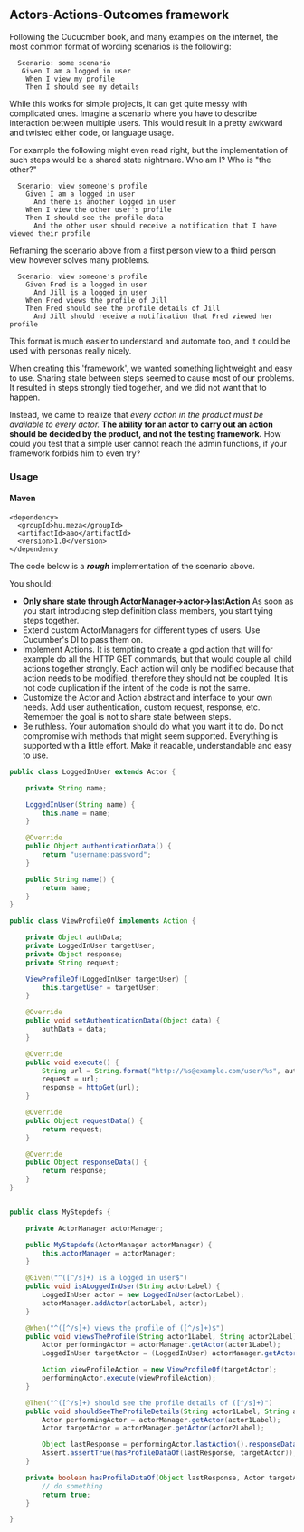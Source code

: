 Actors-Actions-Outcomes framework
---------------------------------

Following the Cucucmber book, and many examples on the internet, the most common format of wording scenarios
is the following:

```gherkin
  Scenario: some scenario
   Given I am a logged in user
    When I view my profile
    Then I should see my details
```

While this works for simple projects, it can get quite messy with complicated ones.
Imagine a scenario where you have to describe interaction between multiple users.
This would result in a pretty awkward and twisted either code, or language usage.

For example the following might even read right, but the implementation of such steps would be a shared state nightmare.
Who am I? Who is "the other?"

```gherkin
  Scenario: view someone's profile
    Given I am a logged in user
      And there is another logged in user
    When I view the other user's profile
    Then I should see the profile data
      And the other user should receive a notification that I have viewed their profile
```

Reframing the scenario above from a first person view to a third person view however solves many problems.

```gherkin
  Scenario: view someone's profile
    Given Fred is a logged in user
      And Jill is a logged in user
    When Fred views the profile of Jill
    Then Fred should see the profile details of Jill
      And Jill should receive a notification that Fred viewed her profile
```

This format is much easier to understand and automate too, and it could be used with personas really nicely.

When creating this 'framework', we wanted something lightweight and easy to use. Sharing state between steps
seemed to cause most of our problems. It resulted in steps strongly tied together, and we did not want that
to happen.

Instead, we came to realize that _every action in the product must be available to every actor._
__The ability for an actor to carry out an action should be decided by the product, and not the testing framework.__
How could you test that a simple user cannot reach the admin functions, if your framework forbids him to even try?


### Usage

#### Maven

```
<dependency>
  <groupId>hu.meza</groupId>
  <artifactId>aao</artifactId>
  <version>1.0</version>
</dependency
```


The code below is a ___rough___ implementation of the scenario above.

You should:
- __Only share state through ActorManager->actor->lastAction__
  As soon as you start introducing step definition class members, you start tying steps together.
- Extend custom ActorManagers for different types of users. Use Cucumber's DI to pass them on.
- Implement Actions. It is tempting to create a god action that will for example do all the HTTP GET commands,
  but that would couple all child actions together strongly. Each action will only be modified because that
  action needs to be modified, therefore they should not be coupled. It is not code duplication if the intent
  of the code is not the same.
- Customize the Actor and Action abstract and interface to your own needs. Add user authentication, custom
  request, response, etc. Remember the goal is not to share state between steps.
- Be ruthless. Your automation should do what you want it to do. Do not compromise with methods that might seem
  supported. Everything is supported with a little effort. Make it readable, understandable and easy to use.

```java
public class LoggedInUser extends Actor {

	private String name;

	LoggedInUser(String name) {
		this.name = name;
	}

	@Override
	public Object authenticationData() {
		return "username:password";
	}

	public String name() {
		return name;
	}
}

public class ViewProfileOf implements Action {

	private Object authData;
	private LoggedInUser targetUser;
	private Object response;
	private String request;

	ViewProfileOf(LoggedInUser targetUser) {
		this.targetUser = targetUser;
	}

	@Override
	public void setAuthenticationData(Object data) {
		authData = data;
	}

	@Override
	public void execute() {
		String url = String.format("http://%s@example.com/user/%s", authData, targetUser.name());
		request = url;
		response = httpGet(url);
	}

	@Override
	public Object requestData() {
		return request;
	}

	@Override
	public Object responseData() {
		return response;
	}
}


public class MyStepdefs {

	private ActorManager actorManager;

	public MyStepdefs(ActorManager actorManager) {
		this.actorManager = actorManager;
	}

	@Given("^([^/s]+) is a logged in user$")
	public void isALoggedInUser(String actorLabel) {
		LoggedInUser actor = new LoggedInUser(actorLabel);
		actorManager.addActor(actorLabel, actor);
	}

	@When("^([^/s]+) views the profile of ([^/s]+)$")
	public void viewsTheProfile(String actor1Label, String actor2Label) {
		Actor performingActor = actorManager.getActor(actor1Label);
		LoggedInUser targetActor = (LoggedInUser) actorManager.getActor(actor2Label);

		Action viewProfileAction = new ViewProfileOf(targetActor);
		performingActor.execute(viewProfileAction);
	}

	@Then("^([^/s]+) should see the profile details of ([^/s]+)")
	public void shouldSeeTheProfileDetails(String actor1Label, String actor2Label) {
		Actor performingActor = actorManager.getActor(actor1Label);
		Actor targetActor = actorManager.getActor(actor2Label);

		Object lastResponse = performingActor.lastAction().responseData();
		Assert.assertTrue(hasProfileDataOf(lastResponse, targetActor));
	}

	private boolean hasProfileDataOf(Object lastResponse, Actor targetActor) {
		// do something
		return true;
	}

}
```

